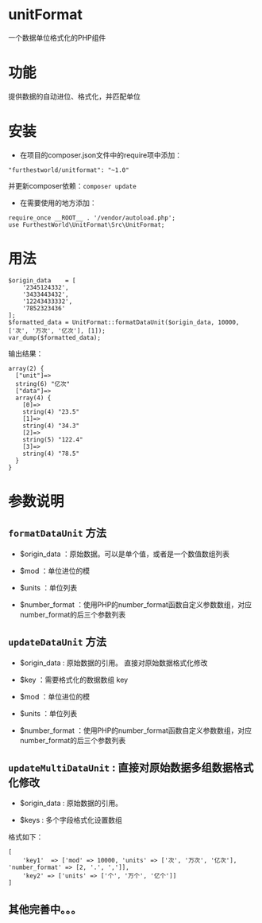 # unitFormat
一个数据单位格式化的PHP组件

# 功能
提供数据的自动进位、格式化，并匹配单位

# 安装

* 在项目的composer.json文件中的require项中添加：
```
"furthestworld/unitformat": "~1.0"
```
并更新composer依赖：`composer update`

* 在需要使用的地方添加：

```
require_once __ROOT__ . '/vendor/autoload.php';
use FurthestWorld\UnitFormat\Src\UnitFormat;
```

# 用法

```
$origin_data    = [
    '2345124332',
    '3433443432',
    '12243433332',
    '7852323436'
];
$formatted_data = UnitFormat::formatDataUnit($origin_data, 10000, ['次', '万次', '亿次'], [1]);
var_dump($formatted_data);
```

输出结果：

```
array(2) {
  ["unit"]=>
  string(6) "亿次"
  ["data"]=>
  array(4) {
    [0]=>
    string(4) "23.5"
    [1]=>
    string(4) "34.3"
    [2]=>
    string(5) "122.4"
    [3]=>
    string(4) "78.5"
  }
}
```

# 参数说明

## `formatDataUnit` 方法

* $origin_data ：原始数据。可以是单个值，或者是一个数值数组列表

* $mod ：单位进位的模

* $units ：单位列表

* $number_format ：使用PHP的number_format函数自定义参数数组，对应number_format的后三个参数列表

## `updateDataUnit` 方法

* $origin_data  : 原始数据的引用。 直接对原始数据格式化修改

* $key ：需要格式化的数据数组 key

* $mod ：单位进位的模

* $units ：单位列表

* $number_format ：使用PHP的number_format函数自定义参数数组，对应number_format的后三个参数列表


## `updateMultiDataUnit` : 直接对原始数据多组数据格式化修改

* $origin_data  : 原始数据的引用。 

* $keys : 多个字段格式化设置数组

格式如下：
```
[
    'key1'  => ['mod' => 10000, 'units' => ['次', '万次', '亿次'], 'number_format' => [2, '.', ',']],
    'key2' => ['units' => ['个', '万个', '亿个']]
]
```

## 其他完善中。。。